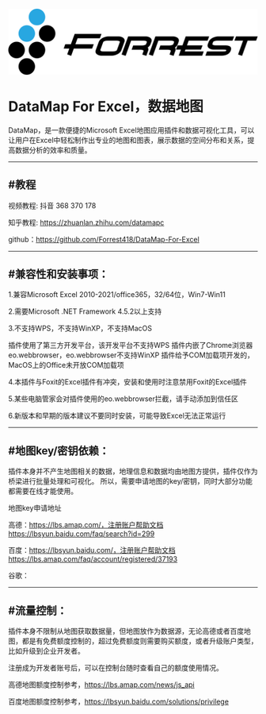 ![Forrest Logo](/images/logo.png)  

DataMap For Excel，数据地图
======
DataMap，是一款便捷的Microsoft Excel地图应用插件和数据可视化工具，可以让用户在Excel中轻松制作出专业的地图和图表，展示数据的空间分布和关系，提高数据分析的效率和质量。

---------
#教程
---------

视频教程: 抖音 368 370 178

知乎教程: https://zhuanlan.zhihu.com/datamapc

github：https://github.com/Forrest418/DataMap-For-Excel

---------
#兼容性和安装事项：
---------

1.兼容Microsoft Excel 2010-2021/office365，32/64位，Win7-Win11

2.需要Microsoft .NET Framework 4.5.2以上支持

3.不支持WPS，不支持WinXP，不支持MacOS

插件使用了第三方开发平台，该开发平台不支持WPS
插件内嵌了Chrome浏览器eo.webbrowser，eo.webbrowser不支持WinXP
插件给予COM加载项开发的，MacOS上的Office未开放COM加载项

4.本插件与Foxit的Excel插件有冲突，安装和使用时注意禁用Foxit的Excel插件

5.某些电脑管家会对插件使用的eo.webbrowser拦截，请手动添加到信任区

6.新版本和早期的版本建议不要同时安装，可能导致Excel无法正常运行

---------

#地图key/密钥依赖：
---------

插件本身并不产生地图相关的数据，地理信息和数据均由地图方提供，插件仅作为桥梁进行批量处理和可视化。
所以，需要申请地图的key/密钥，同时大部分功能都需要在线才能使用。

地图key申请地址

高德：https://lbs.amap.com/，注册账户帮助文档 https://lbsyun.baidu.com/faq/search?id=299

百度：https://lbsyun.baidu.com/，注册账户帮助文档 https://lbs.amap.com/faq/account/registered/37193

谷歌：

---------
#流量控制：
---------

插件本身不限制从地图获取数据量，但地图放作为数据源，无论高德或者百度地图，都是有免费额度控制的，超过免费额度则需要购买额度，或者升级账户类型，比如升级到企业开发者。

注册成为开发者账号后，可以在控制台随时查看自己的额度使用情况。

高德地图额度控制参考，https://lbs.amap.com/news/js_api

百度地图额度控制参考，https://lbsyun.baidu.com/solutions/privilege
